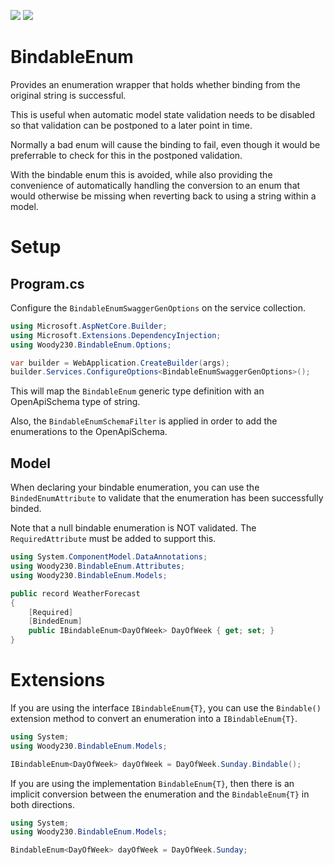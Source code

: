 ![](https://img.shields.io/github/license/Woody230/CSharpExtensions)
[![](https://img.shields.io/nuget/v/Woody230.BindableEnum)](https://www.nuget.org/packages/Woody230.BindableEnum)

# BindableEnum
Provides an enumeration wrapper that holds whether binding from the original string is successful.

This is useful when automatic model state validation needs to be disabled so that validation can be postponed to a later point in time. 

Normally a bad enum will cause the binding to fail, even though it would be preferrable to check for this in the postponed validation. 

With the bindable enum this is avoided, while also providing the convenience of automatically handling the conversion to an enum that would otherwise be missing when reverting back to using a string within a model.

# Setup

## Program.cs
Configure the `BindableEnumSwaggerGenOptions` on the service collection.

```c#
using Microsoft.AspNetCore.Builder;
using Microsoft.Extensions.DependencyInjection;
using Woody230.BindableEnum.Options;

var builder = WebApplication.CreateBuilder(args);
builder.Services.ConfigureOptions<BindableEnumSwaggerGenOptions>();
```

This will map the `BindableEnum` generic type definition with an OpenApiSchema type of string.

Also, the `BindableEnumSchemaFilter` is applied in order to add the enumerations to the OpenApiSchema.

## Model
When declaring your bindable enumeration, you can use the `BindedEnumAttribute` to validate that the enumeration has been successfully binded. 

Note that a null bindable enumeration is NOT validated. The `RequiredAttribute` must be added to support this.

```c#
using System.ComponentModel.DataAnnotations;
using Woody230.BindableEnum.Attributes;
using Woody230.BindableEnum.Models;

public record WeatherForecast
{
    [Required]
    [BindedEnum]
    public IBindableEnum<DayOfWeek> DayOfWeek { get; set; }
}    
```

# Extensions
If you are using the interface `IBindableEnum{T}`, you can use the `Bindable()` extension method to convert an enumeration into a `IBindableEnum{T}`.

```c#
using System;
using Woody230.BindableEnum.Models;

IBindableEnum<DayOfWeek> dayOfWeek = DayOfWeek.Sunday.Bindable();
```


If you are using the implementation `BindableEnum{T}`, then there is an implicit conversion between the enumeration and the `BindableEnum{T}` in both directions.

```c#
using System;
using Woody230.BindableEnum.Models;

BindableEnum<DayOfWeek> dayOfWeek = DayOfWeek.Sunday;
```